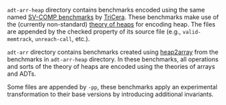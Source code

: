 `adt-arr-heap` directory contains benchmarks encoded using the same named [SV-COMP benchmarks](https://gitlab.com/sosy-lab/benchmarking/sv-benchmarks) by [TriCera](https://github.com/uuverifiers/tricera). These benchmarks make use of the (currently non-standard) [theory of heaps](https://ceur-ws.org/Vol-3185/paper1180.pdf) for encoding heap. The files are appended by the checked property of its source file (e.g., `valid-memtrack`, `unreach-call`, etc.).

`adt-arr` directory contains benchmarks created using [heap2array](https://github.com/zafer-esen/heap2array) from the benchmarks in `adt-arr-heap` directory. In these benchmarks, all operations and sorts of the theory of heaps are encoded using the theories of arrays and ADTs.

Some files are appended by `-pp`, these benchmarks apply an experimental transformation to their base versions by introducing additional invariants.
